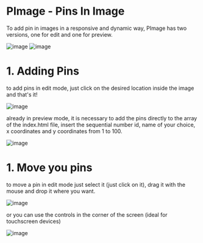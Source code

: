 # PImage - Pins In Image

To add pin in images in a responsive and dynamic way, PImage has two versions, one for edit and one for preview.

![image](https://user-images.githubusercontent.com/71194114/210358526-2802e6d8-4e41-4eee-8306-dc020817063d.png)
![image](https://user-images.githubusercontent.com/71194114/210358585-dbda7753-f8b9-452e-b149-45a55a57e2c8.png)

# 1. Adding Pins

to add pins in edit mode, just click on the desired location inside the image and that's it!

![image](https://user-images.githubusercontent.com/71194114/210364815-23c98fc9-12fb-4c7f-b196-66c4c78f1d5c.png)

already in preview mode, it is necessary to add the pins directly to the array of the index.html file, insert the sequential number id, name of your choice, x coordinates and y coordinates from 1 to 100.

![image](https://user-images.githubusercontent.com/71194114/210365187-f861d117-6187-4673-83a5-07ce9ea979b0.png)

# 1. Move you pins

to move a pin in edit mode just select it (just click on it), drag it with the mouse and drop it where you want.

![image](https://user-images.githubusercontent.com/71194114/210368128-a0e9f8ac-c15c-4817-a61a-05e645565b53.png)

or you can use the controls in the corner of the screen (ideal for touchscreen devices)

![image](https://user-images.githubusercontent.com/71194114/210368760-7fb08064-49ca-4c15-a2cb-1473f6b89836.png)




